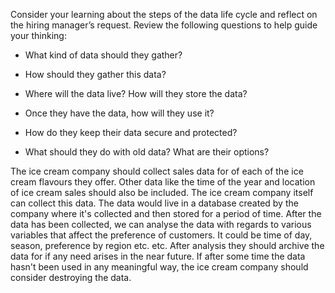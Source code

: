 Consider your learning about the steps of the data life cycle and reflect on the hiring manager’s request. Review the following questions to help guide your thinking: 

* What kind of data should they gather? 

* How should they gather this data? 

* Where will the data live? How will they store the data?

* Once they have the data, how will they use it? 

* How do they keep their data secure and protected? 

* What should they do with old data? What are their options?


The ice cream company should collect sales data for of each of the ice cream flavours they offer. Other data like the time of the year and location of ice cream sales should also be included.
The ice cream company itself can collect this data.
The data would live in a database created by the company where it's collected and then stored for a period of time.
After the data has been collected, we can analyse the data with regards to various variables that affect the preference of customers. It could be time of day, season, preference by region etc. etc.
After analysis they should archive the data for if any need arises in the near future.
If after some time the data hasn't been used in any meaningful way, the ice cream company should consider destroying the data.

